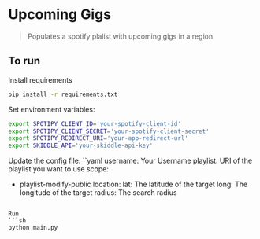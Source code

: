 # Upcoming Gigs

> Populates a spotify plalist with upcoming gigs in a region

## To run

Install requirements
```sh
pip install -r requirements.txt
```

Set environment variables:
```sh
export SPOTIPY_CLIENT_ID='your-spotify-client-id'
export SPOTIPY_CLIENT_SECRET='your-spotify-client-secret'
export SPOTIPY_REDIRECT_URI='your-app-redirect-url'
export SKIDDLE_API='your-skiddle-api-key'
```

Update the config file:
``yaml
username: Your Username
playlist: URI of the playlist you want to use
scope:
  - playlist-modify-public
location:
  lat: The latitude of the target
  long: The longitude of the target
  radius: The search radius
```

Run
```sh
python main.py
```